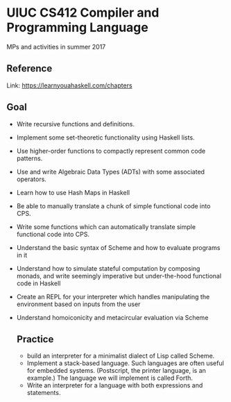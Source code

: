 # UIUC CS412 Compiler and Programming Language
MPs and activities in summer 2017
## Reference
Link: https://learnyouahaskell.com/chapters
## Goal 
- Write recursive functions and definitions.
- Implement some set-theoretic functionality using Haskell lists.
- Use higher-order functions to compactly represent common code patterns.
- Use and write Algebraic Data Types (ADTs) with some associated operators.
- Learn how to use Hash Maps in Haskell
- Be able to manually translate a chunk of simple functional code into CPS.
- Write some functions which can automatically translate simple functional code into CPS.
- Understand the basic syntax of Scheme and how to evaluate programs in it
- Understand how to simulate stateful computation by composing monads, and write seemingly imperative but under-the-hood functional code in Haskell
- Create an REPL for your interpreter which handles manipulating the environment based on inputs from the user
- Understand homoiconicity and metacircular evaluation via Scheme

  ## Practice
  -  build an interpreter for a minimalist dialect of Lisp called Scheme.
  -  Implement a stack-based language. Such languages are often useful for embedded systems. (Postscript, the printer language, is an example.) The language we will implement is called Forth.
  -  Write an interpreter for a language with both expressions and statements.
